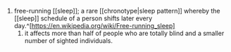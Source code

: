 1. free-running [[sleep]]; a rare [[chronotype|sleep pattern]] whereby the [[sleep]] schedule of a person shifts later every day.^[https://en.wikipedia.org/wiki/Free-running_sleep]
	1. it affects more than half of people who are totally blind and a smaller number of sighted individuals.